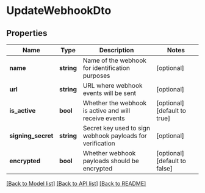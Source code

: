 # UpdateWebhookDto

## Properties
Name | Type | Description | Notes
------------ | ------------- | ------------- | -------------
**name** | **string** | Name of the webhook for identification purposes | [optional] 
**url** | **string** | URL where webhook events will be sent | [optional] 
**is_active** | **bool** | Whether the webhook is active and will receive events | [optional] [default to true]
**signing_secret** | **string** | Secret key used to sign webhook payloads for verification | [optional] 
**encrypted** | **bool** | Whether webhook payloads should be encrypted | [optional] [default to false]

[[Back to Model list]](../../README.md#documentation-for-models) [[Back to API list]](../../README.md#documentation-for-api-endpoints) [[Back to README]](../../README.md)

